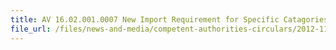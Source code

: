 ```yaml
---
title: AV 16.02.001.0007 New Import Requirement for Specific Catagories of Food Products28 Nov 2012 
file_url: /files/news-and-media/competent-authorities-circulars/2012-11-28-CA.pdf
---
```

